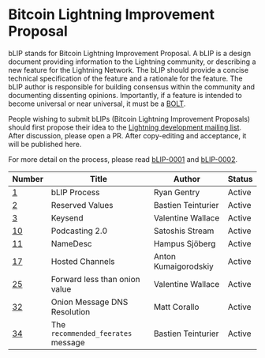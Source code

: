 # Bitcoin Lightning Improvement Proposal

bLIP stands for Bitcoin Lightning Improvement Proposal. A bLIP is a design document
providing information to the Lightning community, or describing a new feature for
the Lightning Network. The bLIP should provide a concise technical specification of
the feature and a rationale for the feature. The bLIP author is responsible for
building consensus within the community and documenting dissenting opinions.
Importantly, if a feature is intended to become universal or near universal, it must
be a [BOLT](https://github.com/lightning/bolts).

People wishing to submit bLIPs (Bitcoin Lightning Improvement Proposals) should
first propose their idea to the [Lightning development mailing
list](https://lists.linuxfoundation.org/mailman/listinfo/lightning-dev). After
discussion, please open a PR. After copy-editing and acceptance, it will be
published here.

For more detail on the process, please read [bLIP-0001](./blip-0001.md) and
[bLIP-0002](./blip-0002.md).

| Number                   | Title                              | Author                      | Status |
|--------------------------|------------------------------------|-----------------------------|--------|
| [1](./blip-0001.md)      | bLIP Process                       | Ryan Gentry                 | Active |
| [2](./blip-0002.md)      | Reserved Values                    | Bastien Teinturier          | Active |
| [3](./blip-0003.md)      | Keysend                            | Valentine Wallace           | Active |
| [10](./blip-0010.md)     | Podcasting 2.0                     | Satoshis Stream             | Active |
| [11](./blip-0011.md)     | NameDesc                           | Hampus Sjöberg              | Active |
| [17](./blip-0017.md)     | Hosted Channels                    | Anton Kumaigorodskiy        | Active |
| [25](./blip-0025.md)     | Forward less than onion value      | Valentine Wallace           | Active |
| [32](./blip-0032.md)     | Onion Message DNS Resolution       | Matt Corallo                | Active |
| [34](./blip-0034.md)     | The `recommended_feerates` message | Bastien Teinturier          | Active |
